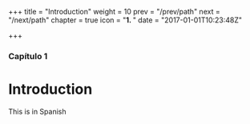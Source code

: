 +++
title = "Introduction"
weight = 10
prev = "/prev/path"
next = "/next/path"
chapter = true
icon = "<b>1. </b>"
date = "2017-01-01T10:23:48Z"

+++

### Capítulo 1

# Introduction

This is in Spanish
